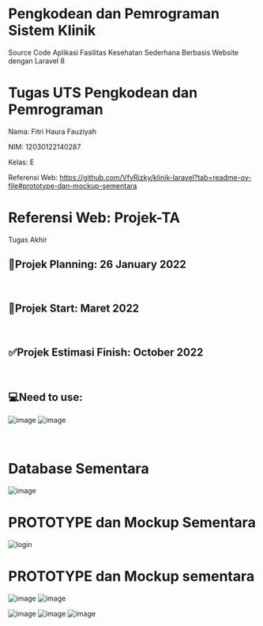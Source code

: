 # Pengkodean dan Pemrograman Sistem Klinik 
Source Code Aplikasi Fasilitas Kesehatan Sederhana Berbasis Website dengan Laravel 8
# Tugas UTS Pengkodean dan Pemrograman 
Nama: Fitri Haura Fauziyah

NIM: 12030122140287

Kelas: E

Referensi Web: https://github.com/VfvRizky/klinik-laravel?tab=readme-ov-file#prototype-dan-mockup-sementara
# Referensi Web: Projek-TA
Tugas Akhir
<br/>
## 🛑Projek Planning: 26 January 2022
<br/>

## 🔰Projek Start: Maret 2022
<br/>

## ✅Projek Estimasi Finish: October 2022
<br/>

## 💻Need to use:
![image](https://user-images.githubusercontent.com/73746365/173214119-b2b243e6-3c53-4372-a244-507ddcc58f8f.png)
![image](https://user-images.githubusercontent.com/73746365/173214276-690300ff-3541-4ba9-9de7-5dd75230ccf7.png)
<br/>
<br/>
<br/>



# Database Sementara
![image](https://user-images.githubusercontent.com/73746365/193379611-2040b141-275f-4cef-8ac4-d6e67f4e012c.png)



# PROTOTYPE dan Mockup Sementara
![login](https://user-images.githubusercontent.com/73746365/158311492-b93f8117-6eaa-4ddd-aae4-9b8a95684b38.png)
# PROTOTYPE dan Mockup sementara
![image](https://user-images.githubusercontent.com/73746365/193379210-cf9f6511-598e-4867-a4ff-92f5dcffbb44.png)
![image](https://user-images.githubusercontent.com/73746365/193379427-89fa6d3f-57ef-4933-ba80-8c6b7124f3b6.png)

![image](https://user-images.githubusercontent.com/73746365/193379256-f960324d-b61c-492a-a409-4fb568cff848.png)
![image](https://user-images.githubusercontent.com/73746365/193379266-f43d2d22-8f8f-4531-a509-736d39f9d337.png)
![image](https://user-images.githubusercontent.com/73746365/193379449-c468d36a-82e6-4c90-bc46-d534859f0853.png)


